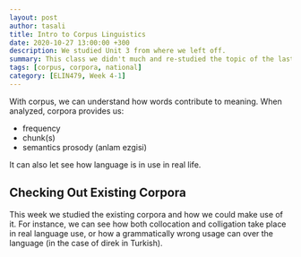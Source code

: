 ```yaml
---
layout: post
author: tasali
title: Intro to Corpus Linguistics
date: 2020-10-27 13:00:00 +300
description: We studied Unit 3 from where we left off. 
summary: This class we didn't much and re-studied the topic of the last week. Also, the instructor told us to finish Unit 3 and 4 for the next.
tags: [corpus, corpora, national]
category: [ELIN479, Week 4-1]
---
```


With corpus, we can understand how words contribute to meaning. When analyzed, corpora provides us:

- frequency
- chunk(s)
- semantics prosody (anlam ezgisi)

It can also let see how language is in use in real life.

## Checking Out Existing Corpora

This week we studied the existing corpora and how we could make use of it. For instance, we can see how both collocation and colligation take place in real language use, or how a grammatically wrong usage can over the language (in the case of direk in Turkish).